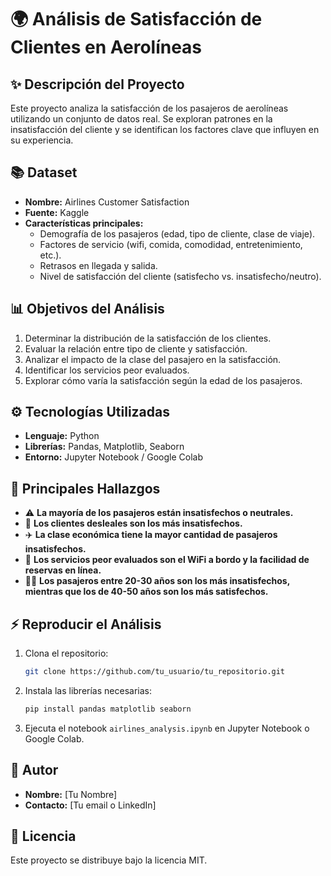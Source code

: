 # 🌍 Análisis de Satisfacción de Clientes en Aerolíneas

## ✨ Descripción del Proyecto
Este proyecto analiza la satisfacción de los pasajeros de aerolíneas utilizando un conjunto de datos real. Se exploran patrones en la insatisfacción del cliente y se identifican los factores clave que influyen en su experiencia.

## 📚 Dataset
- **Nombre:** Airlines Customer Satisfaction
- **Fuente:** Kaggle
- **Características principales:**
  - Demografía de los pasajeros (edad, tipo de cliente, clase de viaje).
  - Factores de servicio (wifi, comida, comodidad, entretenimiento, etc.).
  - Retrasos en llegada y salida.
  - Nivel de satisfacción del cliente (satisfecho vs. insatisfecho/neutro).

## 📊 Objetivos del Análisis
1. Determinar la distribución de la satisfacción de los clientes.
2. Evaluar la relación entre tipo de cliente y satisfacción.
3. Analizar el impacto de la clase del pasajero en la satisfacción.
4. Identificar los servicios peor evaluados.
5. Explorar cómo varía la satisfacción según la edad de los pasajeros.

## ⚙️ Tecnologías Utilizadas
- **Lenguaje:** Python
- **Librerías:** Pandas, Matplotlib, Seaborn
- **Entorno:** Jupyter Notebook / Google Colab

## 🔎 Principales Hallazgos
- ⚠️ **La mayoría de los pasajeros están insatisfechos o neutrales.**
- 🏥 **Los clientes desleales son los más insatisfechos.**
- ✈️ **La clase económica tiene la mayor cantidad de pasajeros insatisfechos.**
- 📶 **Los servicios peor evaluados son el WiFi a bordo y la facilidad de reservas en línea.**
- 👨‍🍳 **Los pasajeros entre 20-30 años son los más insatisfechos, mientras que los de 40-50 años son los más satisfechos.**

## ⚡ Reproducir el Análisis
1. Clona el repositorio:
   ```bash
   git clone https://github.com/tu_usuario/tu_repositorio.git
   ```
2. Instala las librerías necesarias:
   ```bash
   pip install pandas matplotlib seaborn
   ```
3. Ejecuta el notebook `airlines_analysis.ipynb` en Jupyter Notebook o Google Colab.

## 🌟 Autor
- **Nombre:** [Tu Nombre]
- **Contacto:** [Tu email o LinkedIn]

## 📝 Licencia
Este proyecto se distribuye bajo la licencia MIT.